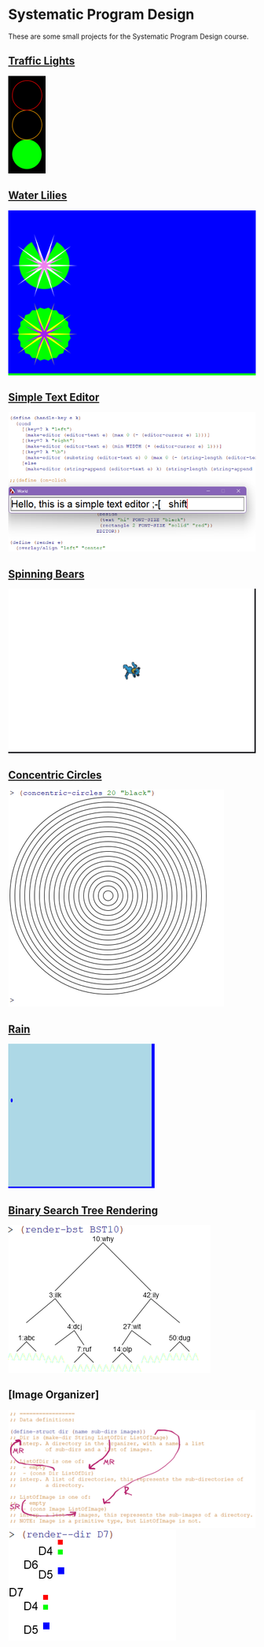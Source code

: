 # Systematic Program Design

These are some small projects for the Systematic Program Design course.

## [Traffic Lights](./1-traffic-lights.rkt)
![](./images/traffic.gif)

## [Water Lilies](./2-nenuphar.rkt)
![](./images/nenuphar.gif)

## [Simple Text Editor](./3-editor.rkt)
![](./images/editor.png)

## [Spinning Bears](./4-spinning-bears.rkt)
![](./images/bears.gif)

## [Concentric Circles](./5a-naturals/concentric-circles.rkt)
![](./images/concentric.png)

## [Rain](./5b-helpers//making-rain-filtered.rkt)
![](./images/rain.gif)

## [Binary Search Tree Rendering](./6a-binary-search-trees/render-bst-w-lines.rkt)
![bst](./images/bst.png)

## [Image Organizer]
![](./images/images-dirs-r.png)
![](./images/images-dirs.png)